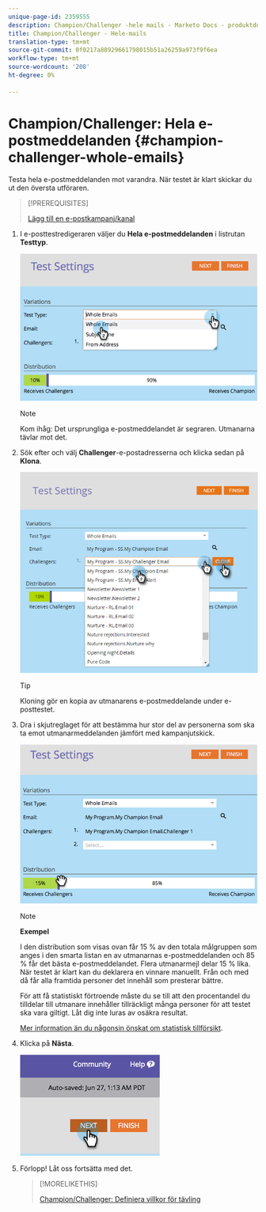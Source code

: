 ```yaml
---
unique-page-id: 2359555
description: Champion/Challenger -hele mails - Marketo Docs - produktdokumentation
title: Champion/Challenger - Hele-mails
translation-type: tm+mt
source-git-commit: 0f0217a88929661798015b51a26259a973f9f6ea
workflow-type: tm+mt
source-wordcount: '208'
ht-degree: 0%

---
```



# Champion/Challenger: Hela e-postmeddelanden {#champion-challenger-whole-emails}

Testa hela e-postmeddelanden mot varandra. När testet är klart skickar du ut den översta utföraren.

>[!PREREQUISITES]
>
>[Lägg till en e-postkampanj/kanal](/help/marketo/product-docs/email-marketing/general/functions-in-the-editor/email-tests-champion-challenger/add-an-email-champion-challenger.md)

1. I e-posttestredigeraren väljer du **Hela e-postmeddelanden** i listrutan **Testtyp**.

   ![](assets/image2014-9-12-16-3a39-3a14.png)

   >[!NOTE]
   >
   >Kom ihåg: Det ursprungliga e-postmeddelandet är segraren. Utmanarna tävlar mot det.

1. Sök efter och välj **Challenger**-e-postadresserna och klicka sedan på **Klona**.

   ![](assets/image2015-8-10-11-3a46-3a28.png)

   >[!TIP]
   >
   >Kloning gör en kopia av utmanarens e-postmeddelande under e-posttestet.

1. Dra i skjutreglaget för att bestämma hur stor del av personerna som ska ta emot utmanarmeddelanden jämfört med kampanjutskick.

   ![](assets/image2014-9-12-16-3a41-3a44.png)

   >[!NOTE]
   >
   >**Exempel**
   >
   >I den distribution som visas ovan får 15 % av den totala målgruppen som anges i den smarta listan en av utmanarnas e-postmeddelanden och 85 % får det bästa e-postmeddelandet. Flera utmanarmejl delar 15 % lika. När testet är klart kan du deklarera en vinnare manuellt. Från och med då får alla framtida personer det innehåll som presterar bättre.

   För att få statistiskt förtroende måste du se till att den procentandel du tilldelar till utmanare innehåller tillräckligt många personer för att testet ska vara giltigt. Låt dig inte luras av osäkra resultat.

   [Mer information än du någonsin önskat om statistisk tillförsikt](https://en.wikipedia.org/wiki/Confidence_interval).

1. Klicka på **Nästa**.

   ![](assets/image2014-9-12-16-3a42-3a9.png)

1. Förlopp! Låt oss fortsätta med det.

   >[!MORELIKETHIS]
   >
   >[Champion/Challenger: Definiera villkor för tävling](/help/marketo/product-docs/email-marketing/general/functions-in-the-editor/email-tests-champion-challenger/champion-challenger-define-champion-criteria.md)
